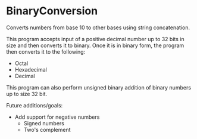 # BinaryConversion
Converts numbers from base 10 to other bases using string concatenation.

This program accepts input of a positive decimal number up to 32 bits in size and then converts it to binary.
Once it is in binary form, the program then converts it to the following:
- Octal
- Hexadecimal
- Decimal

This program can also perform unsigned binary addition of binary numbers up to size 32 bit.

Future additions/goals:
- Add support for negative numbers
  - Signed numbers
  - Two's complement
